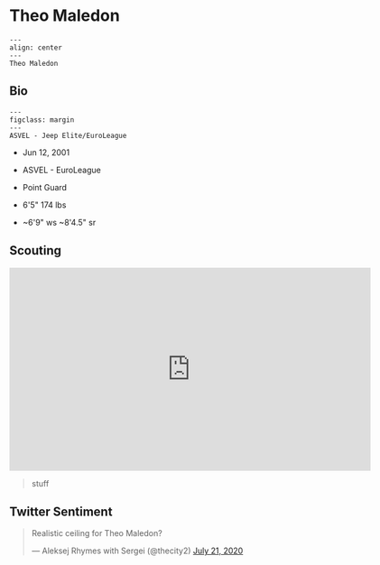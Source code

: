 Theo Maledon
===

```{figure} ../img/theo_maledon.jpg
---
align: center
---
Theo Maledon
```

## Bio
```{figure} ../img/asvel.png
---
figclass: margin
---
ASVEL - Jeep Elite/EuroLeague
```

- Jun 12, 2001

- ASVEL - EuroLeague

- Point Guard

- 6'5" 174 lbs

- ~6'9" ws ~8'4.5" sr

## Scouting
<iframe width="640" height="360" src="https://www.youtube.com/embed/CFOF4ak-cBc" frameborder="0" allow="accelerometer; autoplay; encrypted-media; gyroscope; picture-in-picture" allowfullscreen></iframe>

>stuff

## Twitter Sentiment

<blockquote class="twitter-tweet"><p lang="en" dir="ltr">Realistic ceiling for Theo Maledon?</p>&mdash; Aleksej Rhymes with Sergei (@thecity2) <a href="https://twitter.com/thecity2/status/1285583494299541504?ref_src=twsrc%5Etfw">July 21, 2020</a></blockquote> <script async src="https://platform.twitter.com/widgets.js" charset="utf-8"></script>